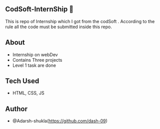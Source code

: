 ## CodSoft-InternShip 📛
This is repo of Internship which I got from the codSoft . According to the rule all the code must be submitted inside this repo.    
## About 
- Internship on webDev
- Contains Three projects
- Level 1 task are done
## Tech Used
- HTML, CSS, JS
## Author
- @Adarsh-shukla(https://github.com/dash-09)
